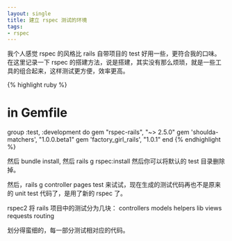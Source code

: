 ```yaml
---
layout: single
title: 建立 rspec 测试的环境
tags:
- rspec
---
```


我个人感觉 rspec 的风格比 rails 自带项目的 test 好用一些，更符合我的口味。在这里记录一下 rspec 的搭建方法，说是搭建，其实没有那么烦琐，就是一些工具的组合起来，这样测试更方便，效率更高。

{% highlight ruby %}
# in Gemfile
group :test, :development do
  gem "rspec-rails", "~> 2.5.0"
  gem 'shoulda-matchers', "1.0.0.beta1"
  gem 'factory_girl_rails', "1.0.1"
end
{% endhighlight %}

然后 bundle install,
然后 rails g rspec:install
然后你可以将默认的 test 目录删除掉。

然后，rails g controller pages test 来试试，现在生成的测试代码再也不是原来的 unit test 代码了，是用了新的 rspec 了。

rspec2 将 rails 项目中的测试分为几块：
controllers
models
helpers
lib
views
requests
routing

划分得蛮细的，每一部分测试相对应的代码。
